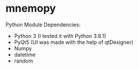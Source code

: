 # mnemopy

Python Module Dependencies:
- Python 3 (I tested it with Python 3.8.1)
- PyQt5 (UI was made with the help of qtDesigner)
- Numpy
- datetime
- random


